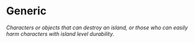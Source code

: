 # Generic
*Characters or objects that can destroy an island, or those who can easily harm characters with island level durability.*